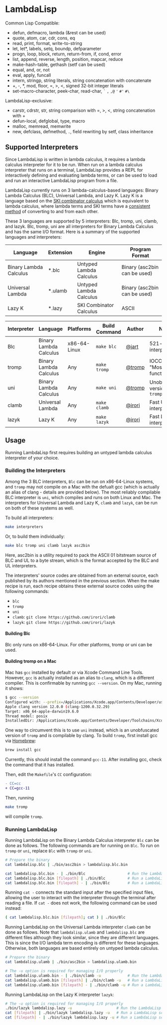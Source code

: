 # LambdaLisp


Common Lisp Compatible:
- defun, defmacro, lambda (&rest can be used)
- quote, atom, car, cdr, cons, eq
- read, print, format, write-to-string
- let, let*, labels, setq, boundp, defparameter
- progn, loop, block, return, return-from, if, cond, error
- list, append, reverse, length, position, mapcar, reduce
- make-hash-table, gethash (setf can be used)
- equal, and, or, not
- eval, apply, funcall
- intern, stringp, string literals, string concatenation with concatenate
- +, -, *, mod, floor, =, >, <, signed 32-bit integer literals
- set-macro-character, peek-char, read-char, `` ` ``   `,`   `,@`   `'`   `#'`   `#\`

LambdaLisp-exclusive:
- carstr, cdrstr, str, string comparison with =, >, <, string concatenation with +
- defun-local, defglobal, type, macro
- malloc, memread, memwrite
- new, defclass, defmethod, `.`, field rewriting by setf, class inheritance

## Supported Interpreters
Since LambdaLisp is written in lambda calculus, it requires a lambda calculus interpreter for it to be run.
When run on a lambda calculus interpreter that runs on a terminal,
LambdaLisp provides a REPL for interactively defining and evaluating lambda terms,
or can be used to load and run an interactive LambdaLisp program from a file.

LambdaLisp currently runs on 3 lambda-calculus-based languages:
Binary Lambda Calculus (BLC), Universal Lambda, and Lazy K.
Lazy K is a language based on the [SKI combinator calculus](https://en.wikipedia.org/wiki/SKI_combinator_calculus)
which is equivalent to lambda calculus, where lambda terms and SKI terms have a [consistent method](https://en.wikipedia.org/wiki/Combinatory_logic#Completeness_of_the_S-K_basis)
of converting to and from each other.

These 3 languages are supported by 5 interpreters:
Blc, tromp, uni, clamb, and lazyk.
Blc, tromp, uni are all interpreters for Binary Lambda Calculus and has the same I/O format.
Here is a summary of the supported languages and interpreters:

| Language               | Extension | Engine                  | Program Format               |
|------------------------|-----------|-------------------------|------------------------------|
| Binary Lambda Calculus | *.blc     | Untyped Lambda Calculus | Binary (asc2bin can be used) |
| Universal Lambda       | *.ulamb   | Untyped Lambda Calculus | Binary (asc2bin can be used) |
| Lazy K                 | *.lazy    | SKI Combinator Calculus | ASCII                        |

| Interpreter      | Language               | Platforms    | Build Command | Author                             | Notes                           |
|------------------|------------------------|--------------|---------------|------------------------------------|---------------------------------|
| Blc              | Binary Lambda Calculus | x86-64-Linux | `make blc`    | [@jart](https://github.com/jart)   | 521-byte interpreter            |
| tromp            | Binary Lambda Calculus | Any          | `make tromp`  | [@tromp](https://github.com/tromp) | IOCCC 2012 "Most functional"    |
| uni              | Binary Lambda Calculus | Any          | `make uni`    | [@tromp](https://github.com/tromp) | Unobfuscated version of `tromp` |
| clamb            | Universal Lambda       | Any          | `make clamb`  | [@irori](https://github.com/irori) | Fast UL interpreter             |
| lazyk            | Lazy K                 | Any          | `make lazyk`  | [@irori](https://github.com/irori) | Fast Lazy K interpreter         |


## Usage
Running LambdaLisp first requires building an untyped lambda calculus interpreter of your choice.

### Building the Interpreters
Among the 3 BLC interpreters, `Blc` can be run on x86-64-Linux systems,
and `tromp` may not compile on a Mac with the defualt gcc (which is actually an alias of clang - details are provided below).
The most reliably compilable BLC interpreter is `uni`, which compiles and runs on both Linux and Mac.
The interpreters for Universal Lambda and Lazy K, `clamb` and `lazyk`, can be run on both of these systems as well.

To build all interpreters:

```sh
make interpreters
```

Or, to build them individually:
```sh
make blc tromp uni clamb lazyk asc2bin
```

Here, asc2bin is a utility required to pack the ASCII 01 bitstream source of BLC and UL to a byte stream,
which is the format accepted by the BLC and UL interpreters.

The interpreters' source codes are obtained from an external source, each published by its authors mentioned in the previous section.
When the make recipe is run, each recipe obtains these external source codes using the following commands:

- `blc`
- `tromp`
- `uni`
- `clamb`: `git clone https://github.com/irori/clamb`
- `lazyk`: `git clone https://github.com/irori/lazyk`

#### Building Blc
Blc only runs on x86-64-Linux.
For other platforms, tromp or uni can be used.

#### Building tromp on a Mac
Mac has `gcc` installed by default or via Xcode Command Line Tools.
However, `gcc` is actually installed as an alias to `clang`, which is a different compiler.
This is confirmable by running `gcc --version`. On my Mac, running it shows:

```sh
$ gcc --version
Configured with: --prefix=/Applications/Xcode.app/Contents/Developer/usr --with-gxx-include-dir=/Library/Developer/CommandLineTools/SDKs/MacOSX10.15.sdk/usr/include/c++/4.2.1
Apple clang version 12.0.0 (clang-1200.0.32.29)
Target: x86_64-apple-darwin19.6.0
Thread model: posix
InstalledDir: /Applications/Xcode.app/Contents/Developer/Toolchains/XcodeDefault.xctoolchain/usr/bin
```

One way to circumvent this is to use `uni` instead, which is an unobfuscated version of `tromp` and is compilable by clang.
To build `tromp`, first install gcc via [Homebrew](https://brew.sh/):

```sh
brew install gcc
```

Currently, this should install the command `gcc-11`.
After installing gcc, check the command that it has installed.

Then, edit the `Makefile`'s `CC` configuration:

```diff
- CC=cc
+ CC=gcc-11
```

Then, running
```sh
make tromp
```
will compile `tromp`.


### Running LambdaLisp

Running LambdaLisp on the Binary Lambda Calculus interpreter `Blc` can be done as follows.
The following commands are for running on `Blc`.
To run on `tromp` or `uni`, replace `Blc` with `tromp` or `uni`.
```sh
# Prepare the binary
cat lambdalisp.blc | ./bin/asc2bin > lambdalisp.blc.bin

cat lambdalisp.blc.bin - | ./bin/Blc                   # Run the LambdaLisp REPL
cat lambdalisp.blc.bin [filepath] | ./bin/Blc          # Run a LambdaLisp script and exit
cat lambdalisp.blc.bin [filepath] - | ./bin/Blc        # Run a LambdaLisp script, then enter the REPL
```

Running `cat -` connects the standard input after the specified input files,
allowing the user to interact with the interpreter through the terminal after reading a file.
If `cat -` does not work, the following command can be used instead:

```sh
( cat lambdalisp.blc.bin [filepath]; cat ) | ./bin/Blc
```

Running LambdaLisp on the Universal Lambda interpreter `clamb` can be done as follows.
Note that `lambdalisp.ulamb` and `lambdalisp.blc` are different files although they look similar,
since they are different languages.
This is since the I/O lambda term encoding is different for these languages.
Otherwise, both languages are based entirely on untyped lambda calculus.
```sh
# Prepare the binary
cat lambdalisp.ulamb | ./bin/asc2bin > lambdalisp.ulamb.bin

# The -u option is required for managing I/O properly
cat lambdalisp.ulamb.bin - | ./bin/clamb -u            # Run the LambdaLisp REPL
cat lambdalisp.ulamb.bin [filepath] | ./bin/clamb -u   # Run a LambdaLisp script and exit
cat lambdalisp.ulamb.bin [filepath] - | ./bin/clamb -u # Run a LambdaLisp script, then enter the REPL
```

Running LambdaLisp on the Lazy K interpreter `lazyk`:
```sh
# The -u option is required for managing I/O properly
./bin/lazyk lambdalisp.lazy -u                    # Run the LambdaLisp REPL
cat [filepath] | ./bin/lazyk lambdalisp.lazy -u   # Run a LambdaLisp script and exit
cat [filepath] - | ./bin/lazyk lambdalisp.lazy -u # Run a LambdaLisp script, then enter the REPL
```
